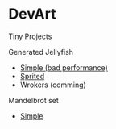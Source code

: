 DevArt
======

Tiny Projects

Generated Jellyfish
  * [Simple (bad performance)](http://lexas.github.io/DevArt/Jellyfish/)
  * [Sprited](http://lexas.github.io/DevArt/Jellyfish/sprites)
  * Wrokers (comming)

Mandelbrot set
  * [Simple](http://lexas.github.io/DevArt/Mandelbrot)
